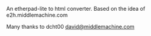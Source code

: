 An etherpad-lite to html converter. Based on the idea of e2h.middlemachine.com

Many thanks to dcht00 <david@middlemachine.com>
